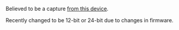 Believed to be a capture [from this device](https://www.came.com/uk/installers/solutions/road-barriers/accessories/top-86835).

Recently changed to be 12-bit or 24-bit due to changes in firmware.